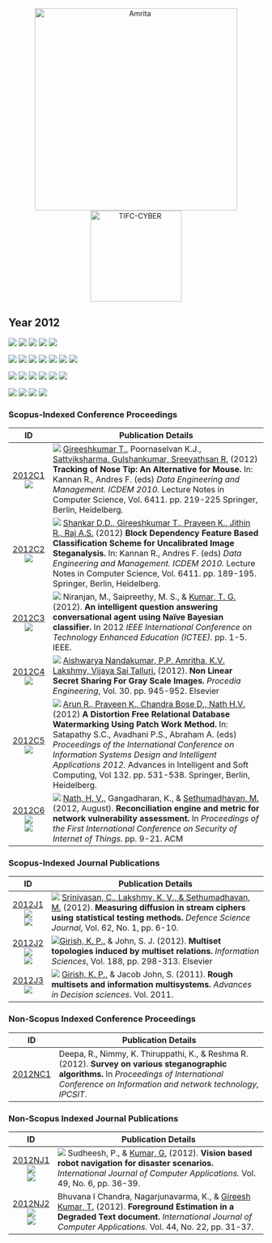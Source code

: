 <p align="center">
    <img src="https://amrita-tifac-cyber-blockchain.github.io/Amrita-TIFAC-Cyber-Blockchain/AVV_PNG.png" alt ="Amrita" width="400" />
    <img src="https://amrita.edu/wp-content/uploads/2021/09/1597668744269.jpg" alt ="TIFC-CYBER" width="180" />
</p>

## Year 2012
![](https://img.shields.io/badge/Year-2012-brightgreen) ![](https://img.shields.io/badge/Scopus_Conference-6-brightgreen) ![](https://img.shields.io/badge/Scopus_Journal-3-brightgreen) ![](https://img.shields.io/badge/Non_Scopus_Conference-1-orange) ![](https://img.shields.io/badge/Non_Scopus_Journal-2-orange)

![](https://img.shields.io/badge/M_Sethumadhavan-2-blue) ![](https://img.shields.io/badge/Gireesh_Kumar_T-5-blue) ![](https://img.shields.io/badge/C_Srinivasan-1-blue) ![](https://img.shields.io/badge/M_Sindhu-0-blue)  ![](https://img.shields.io/badge/Lakshmy_K_V-2-blue) ![](https://img.shields.io/badge/Amritha_P_P-1-blue) ![](https://img.shields.io/badge/Praveen_K-2-blue)

![](https://img.shields.io/badge/ICDEM-2-yellow) ![](https://img.shields.io/badge/ICTEE-1-yellow) ![](https://img.shields.io/badge/ICISDIA-1-yellow) ![](https://img.shields.io/badge/ACM-1-yellow)  ![](https://img.shields.io/badge/Procedia-1-yellow) ![](https://img.shields.io/badge/IPCSIT-1-yellow) 

![](https://img.shields.io/badge/Defence_Science_Journal-1-yellowgreen) ![](https://img.shields.io/badge/Information_Sciences-1-yellowgreen) ![](https://img.shields.io/badge/Advances_in_Decision_sciences-1-yellowgreen) ![](https://img.shields.io/badge/IJCA-2-yellowgreen) 

### Scopus-Indexed Conference Proceedings

| ID | Publication Details |
| :---: | ---------------------------|
| [2012C1](https://link.springer.com/chapter/10.1007/978-3-642-27872-3_32) <br/> ![](https://img.shields.io/badge/-Gesture_Recognition-darkblue) | ![](https://img.shields.io/badge/-Faculty-blue) [Gireeshkumar T.,]() Poornaselvan K.J., [Sattviksharma, Gulshankumar, Sreevathsan R.]() (2012) **Tracking of Nose Tip: An Alternative for Mouse.** In: Kannan R., Andres F. (eds) _Data Engineering and Management. ICDEM 2010._ Lecture Notes in Computer Science, Vol. 6411. pp. 219-225 Springer, Berlin, Heidelberg. |
| [2012C2](https://link.springer.com/chapter/10.1007/978-3-642-27872-3_28) <br/> ![](https://img.shields.io/badge/-Steganalysis-darkblue) | ![](https://img.shields.io/badge/-M.Tech-blue)	[Shankar D.D., Gireeshkumar T., Praveen K., Jithin R., Raj A.S.]() (2012) **Block Dependency Feature Based Classification Scheme for Uncalibrated Image Steganalysis.** In: Kannan R., Andres F. (eds) _Data Engineering and Management. ICDEM 2010._ Lecture Notes in Computer Science, Vol. 6411. pp. 189-195. Springer, Berlin, Heidelberg. |
| [2012C3](https://doi.org/10.1109/ICTEE.2012.6208614) <br/> ![](https://img.shields.io/badge/-ML-darkblue) | ![](https://img.shields.io/badge/-Faculty-blue) Niranjan, M., Saipreethy, M. S., & [Kumar, T. G.]() (2012). **An intelligent question answering conversational agent using Naïve Bayesian classifier.** In 2012 _IEEE International Conference on Technology Enhanced Education (ICTEE)._ pp. 1-5. IEEE. |
| [2012C4](https://doi.org/10.1016/j.proeng.2012.01.949) <br/> ![](https://img.shields.io/badge/-Secret_Sharing-darkblue) |	![](https://img.shields.io/badge/-M.Tech-blue) [Aishwarya Nandakumar, P.P. Amritha, K.V. Lakshmy, Vijaya Sai Talluri.]() (2012). **Non Linear Secret Sharing For Gray Scale Images.** _Procedia Engineering_, Vol. 30. pp. 945-952. Elsevier |
| [2012C5](https://link.springer.com/chapter/10.1007/978-3-642-27443-5_61) <br/> ![](https://img.shields.io/badge/-Steganography-darkblue) | ![](https://img.shields.io/badge/-M.Tech-blue) [Arun R., Praveen K., Chandra Bose D., Nath H.V.]() (2012) **A Distortion Free Relational Database Watermarking Using Patch Work Method.** In: Satapathy S.C., Avadhani P.S., Abraham A. (eds) _Proceedings of the International Conference on Information Systems Design and Intelligent Applications 2012._ Advances in Intelligent and Soft Computing, Vol 132. pp. 531-538. Springer, Berlin, Heidelberg. |
| [2012C6](https://doi.org/10.1145/2490428.2490430)  <br/> ![](https://img.shields.io/badge/-Network_Security-darkblue)  <br/> ![](https://img.shields.io/badge/-VA-darkblue) | ![](https://img.shields.io/badge/-M.Tech-blue) [Nath, H. V.,]() Gangadharan, K., & [Sethumadhavan, M.]() (2012, August). **Reconciliation engine and metric for network vulnerability assessment.** In _Proceedings of the First International Conference on Security of Internet of Things._ pp. 9-21. ACM |

### Scopus-Indexed Journal Publications

| ID | Publication Details |
| :---: | ---------------------------|
| [2012J1]() <br/> ![](https://img.shields.io/badge/-Crypto-darkblue) <br/> ![](https://img.shields.io/badge/-Stream_Ciphers-darkblue) | ![](https://img.shields.io/badge/-Faculty-blue) [Srinivasan, C., Lakshmy, K. V., & Sethumadhavan, M.]() (2012). **Measuring diffusion in stream ciphers using statistical testing methods.** _Defence Science Journal_, Vol. 62, No. 1, pp. 6-10. |
| [2012J2](https://doi.org/10.1016/j.ins.2011.11.023) <br/> ![](https://img.shields.io/badge/-Topologies-darkblue) <br/> ![](https://img.shields.io/badge/-Multiset-darkblue) | ![](https://img.shields.io/badge/-Post_Doc-blue)[Girish, K. P.,]() & John, S. J. (2012). **Multiset topologies induced by multiset relations.** _Information Sciences_, Vol. 188, pp. 298-313. Elsevier |
| [2012J3]()  <br/> ![](https://img.shields.io/badge/-Multiset-darkblue) | ![](https://img.shields.io/badge/-Post_Doc-blue)	[Girish, K. P.,]() & Jacob John, S. (2011). **Rough multisets and information multisystems.** _Advances in Decision sciences_. Vol. 2011. |

### Non-Scopus Indexed Conference Proceedings

| ID | Publication Details |
| :---: | ---------------------------|
| [2012NC1]() |	Deepa, R., Nimmy, K. Thiruppathi, K., & Reshma R. (2012). **Survey on various steganographic algorithms.** In _Proceedings of International Conference on Information and network technology, IPCSIT._ |

### Non-Scopus Indexed Journal Publications

| ID | Publication Details |
| :---: | ---------------------------|
| [2012NJ1](https://citeseerx.ist.psu.edu/viewdoc/download?doi=10.1.1.259.78&rep=rep1&type=pdf) <br/> ![](https://img.shields.io/badge/-Robot-darkblue) <br/> ![](https://img.shields.io/badge/-ML-darkblue)| ![](https://img.shields.io/badge/-Faculty-blue) Sudheesh, P., & [Kumar, G.]() (2012). **Vision based robot navigation for disaster scenarios.** _International Journal of Computer Applications._ Vol. 49, No. 6, pp. 36-39. |
| [2012NJ2](https://citeseerx.ist.psu.edu/viewdoc/download?doi=10.1.1.736.62&rep=rep1&type=pdf) <br/> ![](https://img.shields.io/badge/-Wavelet-darkblue) <br/> ![](https://img.shields.io/badge/-ML-darkblue) |	Bhuvana I Chandra, Nagarjunavarma, K., & [Gireesh Kumar, T.]() (2012). **Foreground Estimation in a Degraded Text document.** _International Journal of Computer Applications._ Vol. 44, No. 22, pp. 31-37. |


